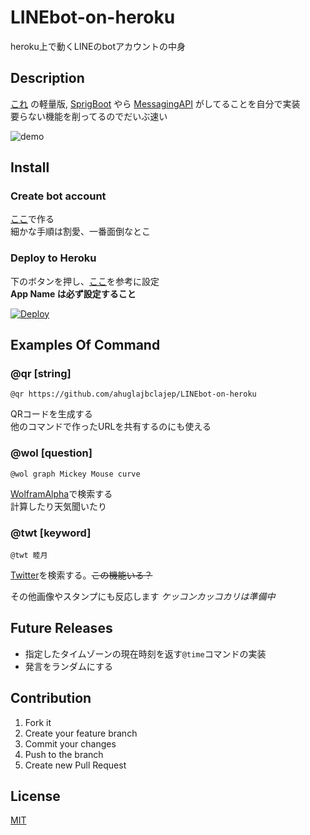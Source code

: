 # LINEbot-on-heroku
heroku上で動くLINEのbotアカウントの中身

## Description
[これ](https://github.com/ahuglajbclajep/LINEbot-SpringBoot-on-heroku) の軽量版, [SprigBoot](https://github.com/spring-projects/spring-boot) やら [MessagingAPI](https://github.com/line/line-bot-sdk-java) がしてることを自分で実装  
要らない機能を削ってるのでだいぶ速い

![demo](https://github.com/ahuglajbclajep/LINEbot-on-heroku/blob/pic/README.gif)

## Install
### Create bot account
[ここ](https://business.line.me/ja/services/bot)で作る   
細かな手順は割愛、一番面倒なとこ

### Deploy to Heroku
下のボタンを押し、[ここ](https://github.com/line/line-bot-sdk-java/blob/master/sample-spring-boot-echo/README.md)を参考に設定  
**App Name は必ず設定すること**

[![Deploy](https://www.herokucdn.com/deploy/button.svg)](https://heroku.com/deploy?template=https://github.com/ahuglajbclajep/LINEbot-on-heroku)

## Examples Of Command
### @qr [string]
```
@qr https://github.com/ahuglajbclajep/LINEbot-on-heroku
```
QRコードを生成する  
他のコマンドで作ったURLを共有するのにも使える

### @wol [question]
```
@wol graph Mickey Mouse curve
```  
[WolframAlpha](http://www.wolframalpha.com)で検索する  
計算したり天気聞いたり

### @twt [keyword]
```
@twt 睦月
```  
[Twitter](https://twitter.com)を検索する。~~この機能いる？~~

その他画像やスタンプにも反応します _*ケッコンカッコカリは準備中*_

## Future Releases
* 指定したタイムゾーンの現在時刻を返す`@time`コマンドの実装
* 発言をランダムにする

## Contribution
1. Fork it  
2. Create your feature branch  
3. Commit your changes  
4. Push to the branch  
5. Create new Pull Request

## License
[MIT](LICENSE)
